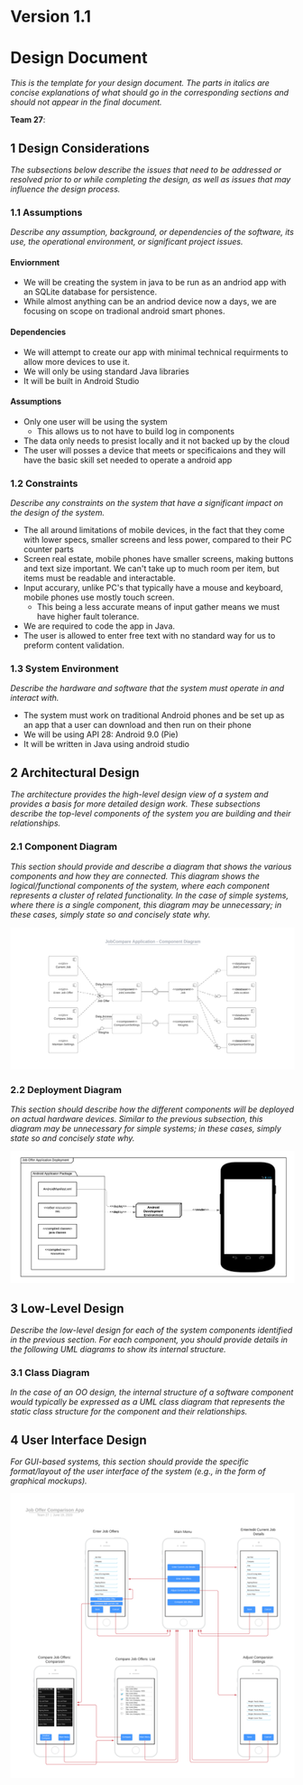 # Version 1.1

# Design Document

*This is the template for your design document. The parts in italics are concise explanations of what should go in the corresponding sections and should not appear in the final document.*

**Team 27**: 

## 1 Design Considerations

*The subsections below describe the issues that need to be addressed or resolved prior to or while completing the design, as well as issues that may influence the design process.*

### 1.1 Assumptions

*Describe any assumption, background, or dependencies of the software, its use, the operational environment, or significant project issues.*

#### Enviornment
* We will be creating the system in java to be run as an andriod app with an SQLite database for persistence. 
* While almost anything can be an andriod device now a days, we are focusing on scope on tradional android smart phones.

#### Dependencies
* We will attempt to create our app with minimal technical requirments to allow more devices to use it.
* We will only be using standard Java libraries
* It will be built in Android Studio

#### Assumptions
* Only one user will be using the system
  * This allows us to not have to build log in components
* The data only needs to presist locally and it not backed up by the cloud
* The user will posses a device that meets or specificaions and they will have the basic skill set needed to operate a android app

### 1.2 Constraints

*Describe any constraints on the system that have a significant impact on the design of the system.*

* The all around limitations of mobile devices, in the fact that they come with lower specs, smaller screens and less power, compared to their PC counter parts
* Screen real estate, mobile phones have smaller screens, making buttons and text size important. We can't take up to much room per item, but items must be readable and interactable.
* Input accurary, unlike PC's that typically have a mouse and keyboard, mobile phones use mostly touch screen.
  * This being a less accurate means of input gather means we must have higher fault tolerance.
* We are required to code the app in Java.
* The user is allowed to enter free text with no standard way for us to preform content validation.

### 1.3 System Environment

*Describe the hardware and software that the system must operate in and interact with.*

* The system must work on traditional Android phones and be set up as an app that a user can download and then run on their phone
* We will be using API 28: Android 9.0 (Pie)
* It will be written in Java using android studio

## 2 Architectural Design

*The architecture provides the high-level design view of a system and provides a basis for more detailed design work. These subsections describe the top-level components of the system you are building and their relationships.*

### 2.1 Component Diagram

*This section should provide and describe a diagram that shows the various components and how they are connected. This diagram shows the logical/functional components of the system, where each component represents a cluster of related functionality. In the case of simple systems, where there is a single component, this diagram may be unnecessary; in these cases, simply state so and concisely state why.*

<img src="../Images/JobCompare_ComponentDiagram.png" alt="Component Diagram"/>

### 2.2 Deployment Diagram

*This section should describe how the different components will be deployed on actual hardware devices. Similar to the previous subsection, this diagram may be unnecessary for simple systems; in these cases, simply state so and concisely state why.*

<img src="../Images/JobOfferDeploymentDiagram.png" alt="Deployment Diagram"/>

## 3 Low-Level Design

*Describe the low-level design for each of the system components identified in the previous section. For each component, you should provide details in the following UML diagrams to show its internal structure.*

### 3.1 Class Diagram

*In the case of an OO design, the internal structure of a software component would typically be expressed as a UML class diagram that represents the static class structure for the component and their relationships.*

## 4 User Interface Design
*For GUI-based systems, this section should provide the specific format/layout of the user interface of the system (e.g., in the form of graphical mockups).*

<img src="../Images/UserInterfaceDesign.png" alt="User Interface Design"/>

